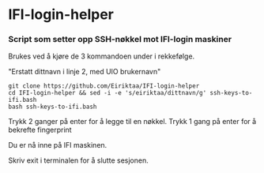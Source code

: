 # IFI-login-helper

### Script som setter opp SSH-nøkkel mot IFI-login maskiner

Brukes ved å kjøre de 3 kommandoen under i rekkefølge.

"Erstatt dittnavn i linje 2, med UIO brukernavn"
```
git clone https://github.com/Eiriktaa/IFI-login-helper 
cd IFI-login-helper && sed -i -e 's/eiriktaa/dittnavn/g' ssh-keys-to-ifi.bash
bash ssh-keys-to-ifi.bash
```
Trykk 2 ganger på enter for å legge til en nøkkel.
Trykk 1 gang på enter for å bekrefte fingerprint

Du er nå inne på IFI maskinen.

Skriv exit i terminalen for å slutte sesjonen.
